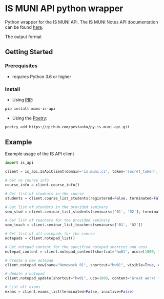 # IS MUNI API python wrapper

Python wrapper for the IS MUNI API. 
The IS MUNI Notes API documentation can be found [here](https://is.muni.cz/napoveda/technicka/bloky_api?lang=en).

The output format 

## Getting Started


### Prerequisites

- requires Python 3.6 or higher

### Install

- Using [PIP](https://pypi.org/project/muni-is-api/):

```bash
pip install muni-is-api
```

- Using the [Poetry](https://python-poetry.org/):


```bash
poetry add https://github.com/pestanko/py-is-muni-api.git
```

## Example

Example usage of the IS API client

```python
import is_api

client = is_api.IsApiClient(domain='is.muni.cz', token='secret_token', faculty_id=1000, course_code='PB000')

# Get na course info
course_info = client.course_info()

# Get list of students in the course
students = client.course_list_students(registered=False, terminated=False, inactive=False)

# Get list of stundets in the provided seminary
sem_stud = client.seminar_list_students(seminars=['01', '02'], terminated=False, inactive=False)

# Get list of teachers for the provided seminary
sem_teach = client.seminar_list_teachers(seminars=['01', '02'])

# Get list of all notepads for the course
notepads = client.notepad_list()

# Get notepad content for the specified notepad shortcut and ucos
notepad_content = client.notepad_content(shortcut='hw01', ucos=[1000, 1234, 12345])

# Create a new notepad
client.notepad_new(name="Homework 01", shortcut="hw01", visible=True, complete=False, statistics=True)

# Update a notepad
client.notepad_update(shortcut="hw01", uco=1000, content="Great work! *2", override=True)

# List all exams
exams = client.exams_list(terminated=False, inactive=False)
```



